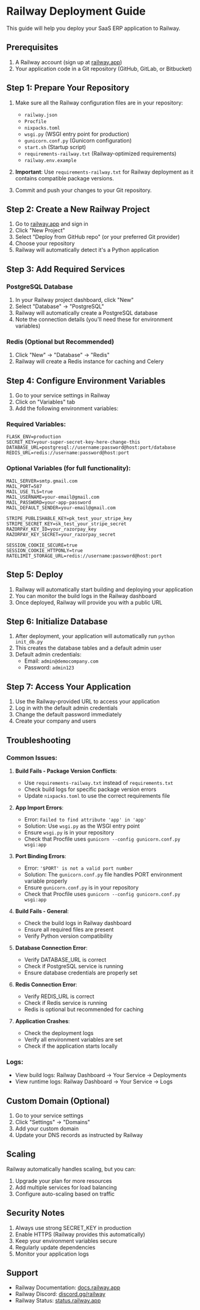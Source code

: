 # Railway Deployment Guide

This guide will help you deploy your SaaS ERP application to Railway.

## Prerequisites

1. A Railway account (sign up at [railway.app](https://railway.app))
2. Your application code in a Git repository (GitHub, GitLab, or Bitbucket)

## Step 1: Prepare Your Repository

1. Make sure all the Railway configuration files are in your repository:
   - `railway.json`
   - `Procfile`
   - `nixpacks.toml`
   - `wsgi.py` (WSGI entry point for production)
   - `gunicorn.conf.py` (Gunicorn configuration)
   - `start.sh` (Startup script)
   - `requirements-railway.txt` (Railway-optimized requirements)
   - `railway.env.example`

2. **Important**: Use `requirements-railway.txt` for Railway deployment as it contains compatible package versions.

3. Commit and push your changes to your Git repository.

## Step 2: Create a New Railway Project

1. Go to [railway.app](https://railway.app) and sign in
2. Click "New Project"
3. Select "Deploy from GitHub repo" (or your preferred Git provider)
4. Choose your repository
5. Railway will automatically detect it's a Python application

## Step 3: Add Required Services

### PostgreSQL Database
1. In your Railway project dashboard, click "New"
2. Select "Database" → "PostgreSQL"
3. Railway will automatically create a PostgreSQL database
4. Note the connection details (you'll need these for environment variables)

### Redis (Optional but Recommended)
1. Click "New" → "Database" → "Redis"
2. Railway will create a Redis instance for caching and Celery

## Step 4: Configure Environment Variables

1. Go to your service settings in Railway
2. Click on "Variables" tab
3. Add the following environment variables:

### Required Variables:
```
FLASK_ENV=production
SECRET_KEY=your-super-secret-key-here-change-this
DATABASE_URL=postgresql://username:password@host:port/database
REDIS_URL=redis://username:password@host:port
```

### Optional Variables (for full functionality):
```
MAIL_SERVER=smtp.gmail.com
MAIL_PORT=587
MAIL_USE_TLS=true
MAIL_USERNAME=your-email@gmail.com
MAIL_PASSWORD=your-app-password
MAIL_DEFAULT_SENDER=your-email@gmail.com

STRIPE_PUBLISHABLE_KEY=pk_test_your_stripe_key
STRIPE_SECRET_KEY=sk_test_your_stripe_secret
RAZORPAY_KEY_ID=your_razorpay_key
RAZORPAY_KEY_SECRET=your_razorpay_secret

SESSION_COOKIE_SECURE=true
SESSION_COOKIE_HTTPONLY=true
RATELIMIT_STORAGE_URL=redis://username:password@host:port
```

## Step 5: Deploy

1. Railway will automatically start building and deploying your application
2. You can monitor the build logs in the Railway dashboard
3. Once deployed, Railway will provide you with a public URL

## Step 6: Initialize Database

1. After deployment, your application will automatically run `python init_db.py`
2. This creates the database tables and a default admin user
3. Default admin credentials:
   - Email: `admin@democompany.com`
   - Password: `admin123`

## Step 7: Access Your Application

1. Use the Railway-provided URL to access your application
2. Log in with the default admin credentials
3. Change the default password immediately
4. Create your company and users

## Troubleshooting

### Common Issues:

1. **Build Fails - Package Version Conflicts**:
   - Use `requirements-railway.txt` instead of `requirements.txt`
   - Check build logs for specific package version errors
   - Update `nixpacks.toml` to use the correct requirements file

2. **App Import Errors**:
   - Error: `Failed to find attribute 'app' in 'app'`
   - Solution: Use `wsgi.py` as the WSGI entry point
   - Ensure `wsgi.py` is in your repository
   - Check that Procfile uses `gunicorn --config gunicorn.conf.py wsgi:app`

3. **Port Binding Errors**:
   - Error: `'$PORT' is not a valid port number`
   - Solution: The `gunicorn.conf.py` file handles PORT environment variable properly
   - Ensure `gunicorn.conf.py` is in your repository
   - Check that Procfile uses `gunicorn --config gunicorn.conf.py wsgi:app`

4. **Build Fails - General**:
   - Check the build logs in Railway dashboard
   - Ensure all required files are present
   - Verify Python version compatibility

5. **Database Connection Error**: 
   - Verify DATABASE_URL is correct
   - Check if PostgreSQL service is running
   - Ensure database credentials are properly set

6. **Redis Connection Error**: 
   - Verify REDIS_URL is correct
   - Check if Redis service is running
   - Redis is optional but recommended for caching

7. **Application Crashes**: 
   - Check the deployment logs
   - Verify all environment variables are set
   - Check if the application starts locally

### Logs:
- View build logs: Railway Dashboard → Your Service → Deployments
- View runtime logs: Railway Dashboard → Your Service → Logs

## Custom Domain (Optional)

1. Go to your service settings
2. Click "Settings" → "Domains"
3. Add your custom domain
4. Update your DNS records as instructed by Railway

## Scaling

Railway automatically handles scaling, but you can:
1. Upgrade your plan for more resources
2. Add multiple services for load balancing
3. Configure auto-scaling based on traffic

## Security Notes

1. Always use strong SECRET_KEY in production
2. Enable HTTPS (Railway provides this automatically)
3. Keep your environment variables secure
4. Regularly update dependencies
5. Monitor your application logs

## Support

- Railway Documentation: [docs.railway.app](https://docs.railway.app)
- Railway Discord: [discord.gg/railway](https://discord.gg/railway)
- Railway Status: [status.railway.app](https://status.railway.app)
